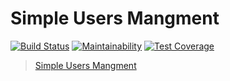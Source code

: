 # Simple Users Mangment

[![Build Status](https://travis-ci.org/gabos31/simple-CRUD-application.svg?branch=master)](https://travis-ci.org/gabos31/simple-CRUD-application)
[![Maintainability](https://api.codeclimate.com/v1/badges/15498e1cc86e6d063bf0/maintainability)](https://codeclimate.com/github/gabos31/simple-CRUD-application/maintainability)
[![Test Coverage](https://api.codeclimate.com/v1/badges/15498e1cc86e6d063bf0/test_coverage)](https://codeclimate.com/github/gabos31/simple-CRUD-application/test_coverage)
> [Simple Users Mangment](https://mighty-woodland-68609.herokuapp.com/)
